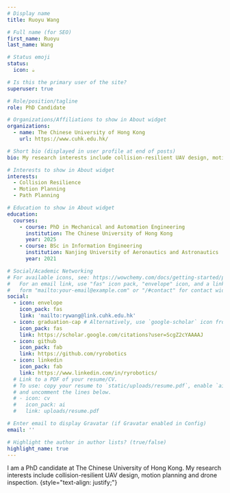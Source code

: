 ```yaml
---
# Display name
title: Ruoyu Wang

# Full name (for SEO)
first_name: Ruoyu
last_name: Wang

# Status emoji
status:
  icon: ☕️

# Is this the primary user of the site?
superuser: true

# Role/position/tagline
role: PhD Candidate

# Organizations/Affiliations to show in About widget
organizations:
  - name: The Chinese University of Hong Kong
    url: https://www.cuhk.edu.hk/

# Short bio (displayed in user profile at end of posts)
bio: My research interests include collision-resilient UAV design, motion planning and drone inspection.

# Interests to show in About widget
interests:
  - Collision Resilience
  - Motion Planning
  - Path Planning

# Education to show in About widget
education:
  courses:
    - course: PhD in Mechanical and Automation Engineering
      institution: The Chinese University of Hong Kong
      year: 2025
    - course: BSc in Information Engineering
      institution: Nanjing University of Aeronautics and Astronautics
      year: 2021

# Social/Academic Networking
# For available icons, see: https://wowchemy.com/docs/getting-started/page-builder/#icons
#   For an email link, use "fas" icon pack, "envelope" icon, and a link in the
#   form "mailto:your-email@example.com" or "/#contact" for contact widget.
social:
  - icon: envelope
    icon_pack: fas
    link: 'mailto:rywang@link.cuhk.edu.hk'
  - icon: graduation-cap # Alternatively, use `google-scholar` icon from `ai` icon pack
    icon_pack: fas
    link: https://scholar.google.com/citations?user=ScgZ2cYAAAAJ
  - icon: github
    icon_pack: fab
    link: https://github.com/ryrobotics
  - icon: linkedin
    icon_pack: fab
    link: https://www.linkedin.com/in/ryrobotics/
  # Link to a PDF of your resume/CV.
  # To use: copy your resume to `static/uploads/resume.pdf`, enable `ai` icons in `params.yaml`,
  # and uncomment the lines below.
  # - icon: cv
  #   icon_pack: ai
  #   link: uploads/resume.pdf

# Enter email to display Gravatar (if Gravatar enabled in Config)
email: ''

# Highlight the author in author lists? (true/false)
highlight_name: true
---
```


I am a PhD candidate at The Chinese University of Hong Kong. My research interests include collision-resilient UAV design, motion planning and drone inspection.
{style="text-align: justify;"}
